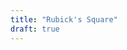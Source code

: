 ```yaml
---
title: "Rubick's Square"
draft: true
---
```

<canvas width="100%" height="100%" style="background-color:red;"> </canvas>